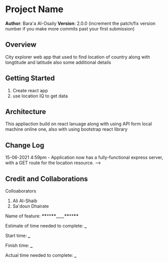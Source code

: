 # Project Name

**Author**: Bara'a Al-Osaily
**Version**: 2.0.0 (increment the patch/fix version number if you make more commits past your first submission)

## Overview

City explorer web app that used to find location of country along with longtitude and latitude also some additional details

## Getting Started

1. Create react app
2. use location IQ to get data

## Architecture

This appliaction build on react lanuage along with using API form local machine online one, also with using bootstrap react library

## Change Log

15-06-2021 4:59pm - Application now has a fully-functional express server, with a GET route for the location resource. -->

## Credit and Collaborations

Colloaborators

1. Ali Al-Shaib
2. Sa'doun Dhairate

Name of feature: **\*\***\*\***\*\***\_\_\_\_**\*\***\*\***\*\***

Estimate of time needed to complete: **\_**

Start time: **\_**

Finish time: **\_**

Actual time needed to complete: **\_**
